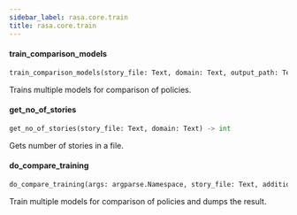 ```yaml
---
sidebar_label: rasa.core.train
title: rasa.core.train
---
```

#### train\_comparison\_models

```python
train_comparison_models(story_file: Text, domain: Text, output_path: Text = "", exclusion_percentages: Optional[List] = None, policy_configs: Optional[List] = None, runs: int = 1, additional_arguments: Optional[Dict] = None) -> None
```

Trains multiple models for comparison of policies.

#### get\_no\_of\_stories

```python
get_no_of_stories(story_file: Text, domain: Text) -> int
```

Gets number of stories in a file.

#### do\_compare\_training

```python
do_compare_training(args: argparse.Namespace, story_file: Text, additional_arguments: Optional[Dict] = None) -> None
```

Train multiple models for comparison of policies and dumps the result.

